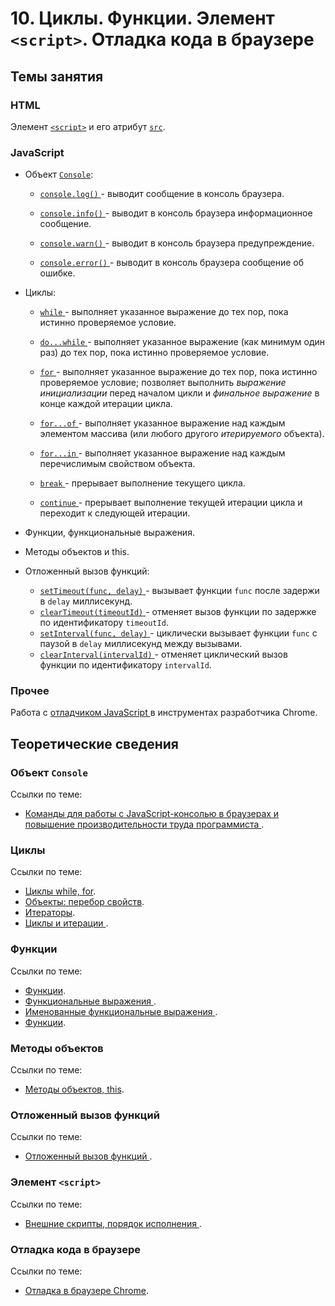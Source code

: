# 10. Циклы. Функции. Элемент `<script>`. Отладка кода в браузере

## Темы занятия

### HTML

Элемент [`<script>`](https://webref.ru/html/script) и его атрибут
[`src`](https://webref.ru/html/script/src).

### JavaScript

- Объект [`Console`](https://developer.mozilla.org/ru/docs/Web/API/Console):

  - [`console.log()`
  ](https://developer.mozilla.org/ru/docs/Web/API/Console/log) -
  выводит сообщение в консоль браузера.
  
  - [`console.info()`
  ](https://developer.mozilla.org/ru/docs/Web/API/Console/info) -
  выводит в консоль браузера информационное сообщение.
  
  - [`console.warn()`
  ](https://developer.mozilla.org/ru/docs/Web/API/Console/warn) -
  выводит в консоль браузера предупреждение.
  
  - [`console.error()`
  ](https://developer.mozilla.org/ru/docs/Web/API/Console/error) -
  выводит в консоль браузера сообщение об ошибке.

- Циклы:

  - [`while`
  ](https://developer.mozilla.org/ru/docs/Web/JavaScript/Reference/Statements/while) -
  выполняет указанное выражение до тех пор, пока истинно проверяемое условие.
  
  - [`do...while`
  ](https://developer.mozilla.org/ru/docs/Web/JavaScript/Reference/Statements/do...while) -
  выполняет указанное выражение (как минимум один раз) до тех пор,
  пока истинно проверяемое условие.
  
  - [`for`
  ](https://developer.mozilla.org/ru/docs/Web/JavaScript/Reference/Statements/for) -
  выполняет указанное выражение до тех пор, пока истинно проверяемое условие;
  позволяет выполнить _выражение инициализации_ перед началом цикли и 
  _финальное выражение_ в конце каждой итерации цикла.
  
  - [`for...of`
  ](https://developer.mozilla.org/ru/docs/Web/JavaScript/Reference/Statements/for...of) -
  выполняет указанное выражение над каждым элементом массива (или любого 
  другого _итерируемого_ объекта).
  
  - [`for...in`
  ](https://developer.mozilla.org/ru/docs/Web/JavaScript/Reference/Statements/for...in) -
  выполняет указанное выражение над каждым перечислимым свойством объекта.
  
  - [`break`
  ](https://developer.mozilla.org/ru/docs/Web/JavaScript/Reference/Statements/break) -
  прерывает выполнение текущего цикла.
  
  - [`continue`
  ](https://developer.mozilla.org/ru/docs/Web/JavaScript/Reference/Statements/continue) -
  прерывает выполнение текущей итерации цикла и переходит к следующей итерации.

- Функции, функциональные выражения.
  
- Методы объектов и this.

- Отложенный вызов функций:

  - [`setTimeout(func, delay)`
  ](https://developer.mozilla.org/ru/docs/Web/API/WindowTimers/setTimeout) - 
  вызывает функции `func` после задержи в `delay` миллисекунд.
  - [`clearTimeout(timeoutId)`
  ](https://developer.mozilla.org/en-US/docs/Web/API/WindowOrWorkerGlobalScope/clearTimeout) -
  отменяет вызов функции по задержке по идентификатору `timeoutId`.
  - [`setInterval(func, delay)`
  ](https://developer.mozilla.org/en-US/docs/Web/API/WindowOrWorkerGlobalScope/setInterval) -
  циклически вызывает функции `func` с паузой в `delay` миллисекунд
  между вызывами.
  - [`clearInterval(intervalId)`
  ](https://developer.mozilla.org/en-US/docs/Web/API/WindowOrWorkerGlobalScope/clearInterval) -
  отменяет циклический вызов функции по идентификатору `intervalId`.
  
### Прочее

Работа с [отладчиком JavaScript
](https://developers.google.com/web/tools/chrome-devtools/javascript)
в инструментах разработчика Chrome.

## Теоретические сведения

### Объект `Console`

Ссылки по теме:

- [Команды для работы с JavaScript-консолью в браузерах и повышение производительности труда программиста
](https://habr.com/ru/company/ruvds/blog/414375/).

### Циклы

Ссылки по теме:

- [Циклы while, for](https://learn.javascript.ru/while-for).
- [Объекты: перебор свойств](https://learn.javascript.ru/object-for-in).
- [Итераторы](https://learn.javascript.ru/iterator).
- [Циклы и итерации
](https://developer.mozilla.org/ru/docs/Web/JavaScript/Guide/Циклы_и_итерации).

### Функции

Ссылки по теме:

- [Функции](https://learn.javascript.ru/function-basics).
- [Функциональные выражения
](https://learn.javascript.ru/function-declaration-expression).
- [Именованные функциональные выражения
](https://learn.javascript.ru/named-function-expression).
- [Функции](https://learn.javascript.ru/es-function).

### Методы объектов

Ссылки по теме:

- [Методы объектов, this](https://learn.javascript.ru/object-methods).

### Отложенный вызов функций

Ссылки по теме:

- [Отложенный вызов функций
](https://learn.javascript.ru/settimeout-setinterval).

### Элемент `<script>`

Ссылки по теме:

- [Внешние скрипты, порядок исполнения
](https://learn.javascript.ru/external-script).

### Отладка кода в браузере

Ссылки по теме:

- [Отладка в браузере Chrome](https://learn.javascript.ru/debugging-chrome).